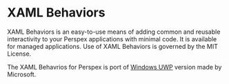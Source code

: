 # **XAML Behaviors**

XAML Behaviors is an easy-to-use means of adding common and reusable interactivity to your Perspex applications with minimal code. It is available for managed applications. Use of XAML Behaviors is governed by the MIT License. 

The XAML Behavrios for Perspex is port of [Windows UWP](https://github.com/Microsoft/XamlBehaviors) version made by Microsoft.
